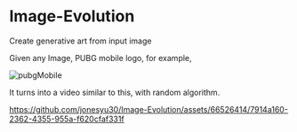 # Image-Evolution
Create generative art from input image

Given any Image, PUBG mobile logo, for example,

![pubgMobile](https://github.com/jonesyu30/Image-Evolution/assets/66526414/edf4213e-e248-4d08-af53-280bbab8cdca)

It turns into a video similar to this, with random algorithm.

https://github.com/jonesyu30/Image-Evolution/assets/66526414/7914a160-2362-4355-955a-f620cfaf331f

